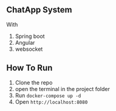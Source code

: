 ## ChatApp System
With 
1. Spring boot
2. Angular
3. websocket

## How To Run
1. Clone the repo
2. open the terminal in the project folder
3. Run ``docker-compose up -d``
4. Open ``http://localhost:8080``
